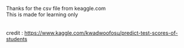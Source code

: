 Thanks for the csv file from keaggle.com <br />
This is made for learning only <br />
<br />
<br />
credit : https://www.kaggle.com/kwadwoofosu/predict-test-scores-of-students
